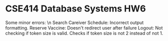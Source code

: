 # CSE414 Database Systems HW6
Some minor errors: \n
Search Careiver Schedule: Incorrect output formatting.
Reserve Vaccine: Doesn't redirect user after failure
Logout: Not checking if token size is valid. Checks if token size is not 2 instead of not 1.
